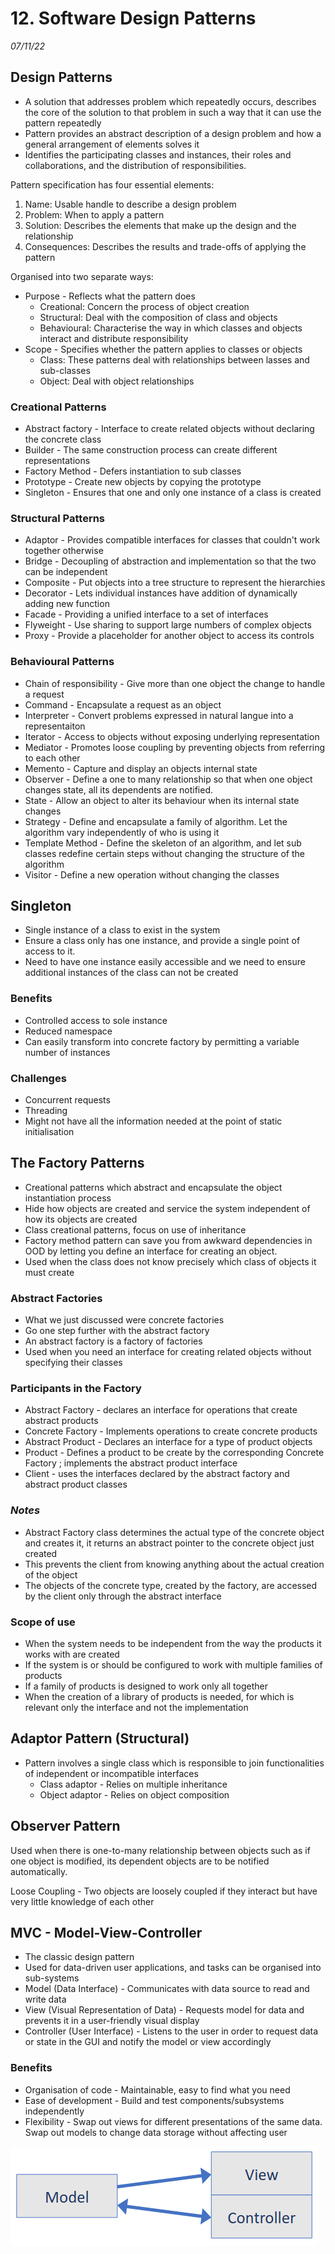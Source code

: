 # 12. Software Design Patterns
_07/11/22_

## Design Patterns
- A solution that addresses problem which repeatedly occurs, describes the core of the solution to that problem in such a way that it can use the pattern repeatedly
- Pattern provides an abstract description of a design problem and how a general arrangement of elements solves it
- Identifies the participating classes and instances, their roles and collaborations, and the distribution of responsibilities.

Pattern specification has four essential elements:
1. Name: Usable handle to describe a design problem
2. Problem: When to apply a pattern
3. Solution: Describes the elements that make up the design and the relationship
4. Consequences: Describes the results and trade-offs of applying the pattern

Organised into two separate ways:
- Purpose - Reflects what the pattern does
	- Creational: Concern the process of object creation
	- Structural: Deal with the composition of class and objects
	- Behavioural: Characterise the way in which classes and objects interact and distribute responsibility
- Scope - Specifies whether the pattern applies to classes or objects
	- Class: These patterns deal with relationships between lasses and sub-classes
	- Object: Deal with object relationships

### Creational Patterns
- Abstract factory  - Interface to create related objects without declaring the concrete class
- Builder - The same construction process can create different representations
- Factory Method - Defers instantiation to sub classes
- Prototype - Create new objects by copying the prototype
- Singleton - Ensures that one and only one instance of a class is created

### Structural Patterns
- Adaptor - Provides compatible interfaces for classes that couldn't work together otherwise
- Bridge - Decoupling of abstraction and implementation so that the two can be independent
- Composite - Put objects into a tree structure to represent the hierarchies
- Decorator - Lets individual instances have addition of dynamically adding new function
- Facade - Providing a unified interface to a set of interfaces
- Flyweight - Use sharing to support large numbers of complex objects
- Proxy - Provide a placeholder for another object to access its controls

### Behavioural Patterns
- Chain of responsibility - Give more than one object the change to handle a request
- Command - Encapsulate a request as an object
- Interpreter - Convert problems expressed in natural langue into a representaiton
- Iterator - Access to objects without exposing underlying representation
- Mediator - Promotes loose coupling by preventing objects from referring to each other
- Memento - Capture and display an objects internal state
- Observer - Define a one to many relationship so that when one object changes state, all its dependents are notified.
- State - Allow an object to alter its behaviour when its internal state changes
- Strategy - Define and encapsulate a family of algorithm. Let the algorithm vary independently of who is using it
- Template Method - Define the skeleton of an algorithm, and let sub classes redefine certain steps without changing the structure of the algorithm
- Visitor - Define a new operation without changing the classes

## Singleton
- Single instance of a class to exist in the system
- Ensure a class only has one instance, and provide a single point of access to it.
- Need to have one instance easily accessible and we need to ensure additional instances of the class can not be created

### Benefits
- Controlled access to sole instance 
- Reduced namespace
- Can easily transform into concrete factory by permitting a variable number of instances

### Challenges
- Concurrent requests
- Threading
- Might not have all the information needed at the point of static initialisation 

## The Factory Patterns
- Creational patterns which abstract and encapsulate the object instantiation process
- Hide how objects are created and service the system independent of how its objects are created
- Class creational patterns, focus on use of inheritance
- Factory method pattern can save you from awkward dependencies in OOD by letting you define an interface for creating an object.
- Used when the class does not know precisely which class of objects it must create

### Abstract Factories
- What we just discussed were concrete factories
- Go one step further with the abstract factory
- An abstract factory is a factory of factories
- Used when you need an interface for creating related objects without specifying their classes

### Participants in the Factory
- Abstract Factory - declares an interface for operations that create abstract products
- Concrete Factory - Implements operations to create concrete products
- Abstract Product - Declares an interface for a type of product objects
- Product - Defines a product to be create by the corresponding Concrete Factory ; implements the abstract product interface
- Client - uses the interfaces declared by the abstract factory and abstract product classes
### *Notes*
- Abstract Factory class determines the actual type of the concrete object and creates it, it returns an abstract pointer to the concrete object just created
- This prevents the client from knowing anything about the actual creation of the object
- The objects of the concrete type, created by the factory, are accessed by the client only through the abstract interface
### Scope of use
- When the system needs to be independent from the way the products it works with are created
- If the system is or should be configured to work with multiple families of products
- If a family of products is designed to work only all together
- When the creation of a library of products is needed, for which is relevant only the interface and not the implementation 
## Adaptor Pattern (Structural)
- Pattern involves a single class which is responsible to join functionalities of independent or incompatible interfaces
	- Class adaptor - Relies on multiple inheritance
	- Object adaptor - Relies on object composition

## Observer Pattern
Used when there is one-to-many relationship between objects such as if one object is modified, its dependent objects are to be notified automatically. 

Loose Coupling - Two objects are loosely coupled if they interact but have very little knowledge of each other

## MVC - Model-View-Controller
- The classic design pattern
- Used for data-driven user applications, and tasks can be organised into sub-systems
- Model (Data Interface) - Communicates with data source to read and write data
- View (Visual Representation of Data) - Requests model for data and prevents it in a user-friendly visual display
- Controller (User Interface) - Listens to the user in order to request data or state in the GUI and notify the model or view accordingly

### Benefits
- Organisation of code - Maintainable, easy to find what you need
- Ease of development - Build and test components/subsystems independently
- Flexibility - Swap out views for different presentations of the same data. Swap out models to change data storage without affecting user


![](../_resources/20221107195918.png)
